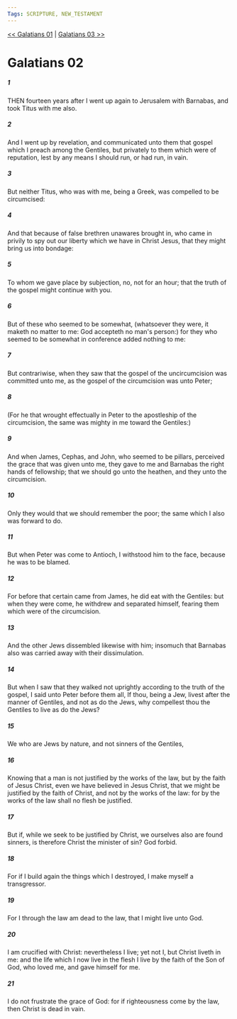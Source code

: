 ```yaml
---
Tags: SCRIPTURE, NEW_TESTAMENT
---
```


[<< Galatians 01](NEW_TESTAMENT/09_Galatians/Galatians_01.md) | [Galatians 03 >>](NEW_TESTAMENT/09_Galatians/Galatians_03.md)

# Galatians 02

##### 1
 THEN fourteen years after I went up again to Jerusalem with Barnabas, and took Titus with me also.
##### 2
 And I went up by revelation, and communicated unto them that gospel which I preach among the Gentiles, but privately to them which were of reputation, lest by any means I should run, or had run, in vain.
##### 3
 But neither Titus, who was with me, being a Greek, was compelled to be circumcised:
##### 4
 And that because of false brethren unawares brought in, who came in privily to spy out our liberty which we have in Christ Jesus, that they might bring us into bondage:
##### 5
 To whom we gave place by subjection, no, not for an hour; that the truth of the gospel might continue with you.
##### 6
 But of these who seemed to be somewhat, (whatsoever they were, it maketh no matter to me: God accepteth no man's person:) for they who seemed to be somewhat in conference added nothing to me:
##### 7
 But contrariwise, when they saw that the gospel of the uncircumcision was committed unto me, as the gospel of the circumcision was unto Peter;
##### 8
 (For he that wrought effectually in Peter to the apostleship of the circumcision, the same was mighty in me toward the Gentiles:)
##### 9
 And when James, Cephas, and John, who seemed to be pillars, perceived the grace that was given unto me, they gave to me and Barnabas the right hands of fellowship; that we should go unto the heathen, and they unto the circumcision.
##### 10
 Only they would that we should remember the poor; the same which I also was forward to do.
##### 11
 But when Peter was come to Antioch, I withstood him to the face, because he was to be blamed.
##### 12
 For before that certain came from James, he did eat with the Gentiles: but when they were come, he withdrew and separated himself, fearing them which were of the circumcision.
##### 13
 And the other Jews dissembled likewise with him; insomuch that Barnabas also was carried away with their dissimulation.
##### 14
 But when I saw that they walked not uprightly according to the truth of the gospel, I said unto Peter before them all, If thou, being a Jew, livest after the manner of Gentiles, and not as do the Jews, why compellest thou the Gentiles to live as do the Jews?
##### 15
 We who are Jews by nature, and not sinners of the Gentiles,
##### 16
 Knowing that a man is not justified by the works of the law, but by the faith of Jesus Christ, even we have believed in Jesus Christ, that we might be justified by the faith of Christ, and not by the works of the law: for by the works of the law shall no flesh be justified.
##### 17
 But if, while we seek to be justified by Christ, we ourselves also are found sinners, is therefore Christ the minister of sin? God forbid.
##### 18
 For if I build again the things which I destroyed, I make myself a transgressor.
##### 19
 For I through the law am dead to the law, that I might live unto God.
##### 20
 I am crucified with Christ: nevertheless I live; yet not I, but Christ liveth in me: and the life which I now live in the flesh I live by the faith of the Son of God, who loved me, and gave himself for me.
##### 21
 I do not frustrate the grace of God: for if righteousness come by the law, then Christ is dead in vain.
